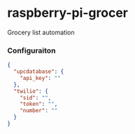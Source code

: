 # raspberry-pi-grocer

Grocery list automation

### Configuraiton
```json
{
  "upcdatabase": {
    "api_key": ""
  },
  "twilio": {
    "sid": "",
    "token": "",
    "number": ""
  }
}
```
